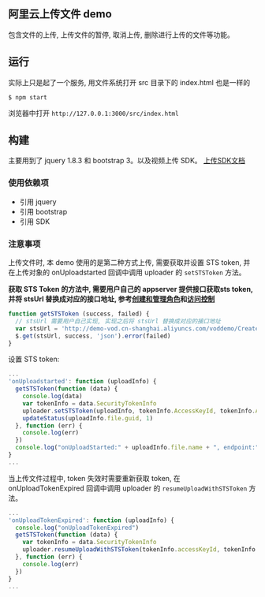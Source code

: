 ## 阿里云上传文件 demo

包含文件的上传, 上传文件的暂停, 取消上传, 删除进行上传的文件等功能。

## 运行

实际上只是起了一个服务, 用文件系统打开 src 目录下的 index.html 也是一样的

```
$ npm start
```

浏览器中打开 `http://127.0.0.1:3000/src/index.html`

## 构建

主要用到了 jquery 1.8.3 和 bootstrap 3。以及视频上传 SDK。 [上传SDK文档](https://help.aliyun.com/document_detail/52204.html?spm=a2c4g.11186623.6.720.uhKBHC)

### 使用依赖项

- 引用 jquery
- 引用 bootstrap
- 引用 SDK

### 注意事项

上传文件时, 本 demo 使用的是第二种方式上传, 需要获取并设置 STS token, 并在上传对象的 onUploadstarted 回调中调用 uploader 的 `setSTSToken` 方法。

**获取 STS Token 的方法中, 需要用户自己的 appserver 提供接口获取sts token, 并将 stsUrl 替换成对应的接口地址, 参考[创建和管理角色](https://help.aliyun.com/document_detail/28788.html?spm=a2c4g.11186623.2.6.YnTX07#)和[访问控制](https://help.aliyun.com/document_detail/65857.html?spm=a2c4g.11186623.6.721.Tk2ekU)**

```javascript
function getSTSToken (success, failed) {
  // stsUrl 需要用户自己实现, 实现之后将 stsUrl 替换成对应的接口地址 
  var stsUrl = 'http://demo-vod.cn-shanghai.aliyuncs.com/voddemo/CreateSecurityToken?BusinessType=vodai&TerminalType=pc&DeviceModel=iPhone9,2&UUID=67999yyuuuy&AppVersion=1.0.0'
  $.get(stsUrl, success, 'json').error(failed)
}
```

设置 STS token:

```javascript
...
'onUploadstarted': function (uploadInfo) {
  getSTSToken(function (data) {
    console.log(data)
    var tokenInfo = data.SecurityTokenInfo
    uploader.setSTSToken(uploadInfo, tokenInfo.AccessKeyId, tokenInfo.AccessKeySecret, tokenInfo.SecurityToken)
    updateStatus(uploadInfo.file.guid, 1)
  }, function (err) {
    console.log(err)
  })
  console.log("onUploadStarted:" + uploadInfo.file.name + ", endpoint:" + uploadInfo.endpoint + ", bucket:" + uploadInfo.bucket + ", object:" + uploadInfo.object)
}
...
```

当上传文件过程中, token 失效时需要重新获取 token, 在 onUploadTokenExpired 回调中调用 uploader 的 `resumeUploadWithSTSToken` 方法。

```javascript
...
'onUploadTokenExpired': function (uploadInfo) {
  console.log("onUploadTokenExpired")
  getSTSToken(function (data) {
    var tokenInfo = data.SecurityTokenInfo
    uploader.resumeUploadWithSTSToken(tokenInfo.accessKeyId, tokenInfo.accessKeySecret, tokenInfo.secretToken, tokenInfo.expireTime)
  }, function (err) {
    console.log(err)
  })
}
...
```